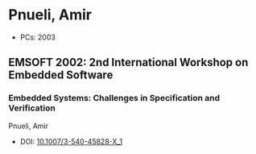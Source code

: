 # Pnueli, Amir

* PCs: 2003

## EMSOFT 2002: 2nd International Workshop on Embedded Software

### Embedded Systems: Challenges in Specification and Verification
Pnueli, Amir
* DOI: [10.1007/3-540-45828-X_1](https://doi.org/10.1007/3-540-45828-X_1)

